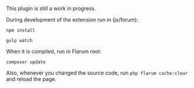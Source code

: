 This plugin is still a work in progress.

During development of the extension run in (js/forum):

```
npm install

gulp watch
```

When it is compiled, run in Flarum root:

```
composer update
```

Also, whenever you changed the source code, run `php flarum cache:clear` and reload the page.
